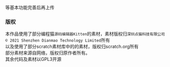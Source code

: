 等基本功能完善后再上传
### 版权
本作品使用了部分编程猫`源码编辑器Kitten`的素材，素材版权归`深圳点猫科技有限公司   © 2021 Shenzhen Dianmao Technology Limited`所有   
以及使用了部分scratch素材库中的的素材，版权归scratch.org所有    
部分素材来源自网络，版权归原作者所有。     
其余代码及素材以GPL3开源
